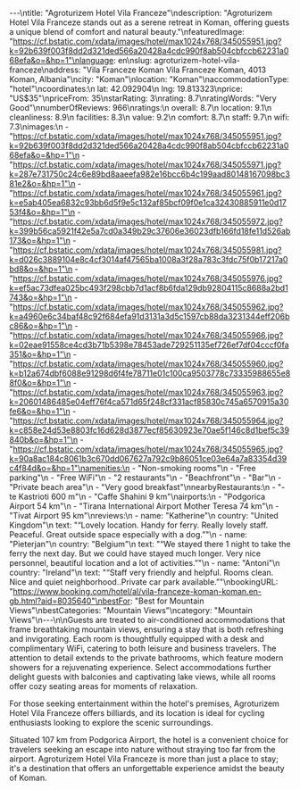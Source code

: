 ---\ntitle: "Agroturizem Hotel Vila Franceze"\ndescription: "Agroturizem Hotel Vila Franceze stands out as a serene retreat in Koman, offering guests a unique blend of comfort and natural beauty."\nfeaturedImage: "https://cf.bstatic.com/xdata/images/hotel/max1024x768/345055951.jpg?k=92b639f003f8dd2d321ded566a20428a4cdc990f8ab504cbfccb62231a068efa&o=&hp=1"\nlanguage: en\nslug: agroturizem-hotel-vila-franceze\naddress: "Vila Franceze Koman Vila Franceze Koman, 4013 Koman, Albania"\ncity: "Koman"\nlocation: "Koman"\naccommodationType: "hotel"\ncoordinates:\n  lat: 42.092904\n  lng: 19.813323\nprice: "US$35"\npriceFrom: 35\nstarRating: 3\nrating: 8.7\nratingWords: "Very Good"\nnumberOfReviews: 966\nratings:\n  overall: 8.7\n  location: 9.1\n  cleanliness: 8.9\n  facilities: 8.3\n  value: 9.2\n  comfort: 8.7\n  staff: 9.7\n  wifi: 7.3\nimages:\n  - "https://cf.bstatic.com/xdata/images/hotel/max1024x768/345055951.jpg?k=92b639f003f8dd2d321ded566a20428a4cdc990f8ab504cbfccb62231a068efa&o=&hp=1"\n  - "https://cf.bstatic.com/xdata/images/hotel/max1024x768/345055971.jpg?k=287e731750c24c6e89bd8aaeefa982e16bcc6b4c199aad80148167098bc381e2&o=&hp=1"\n  - "https://cf.bstatic.com/xdata/images/hotel/max1024x768/345055961.jpg?k=e5ab405ea6832c93bb6d5f9e5c132af85bcf09f0e1ca32430885911e0d1753f4&o=&hp=1"\n  - "https://cf.bstatic.com/xdata/images/hotel/max1024x768/345055972.jpg?k=399b56ca5921f42e5a7cd0a349b29c37606e36023dfb166fd18fe11d526ab173&o=&hp=1"\n  - "https://cf.bstatic.com/xdata/images/hotel/max1024x768/345055981.jpg?k=d026c3889104e8c4cf3014af47565ba1008a3f28a783c3fdc75f0b17217a0bd8&o=&hp=1"\n  - "https://cf.bstatic.com/xdata/images/hotel/max1024x768/345055976.jpg?k=ef5ac73dfea025bc493f298cbb7d1acf8b6fda129db92804115c8688a2bd1743&o=&hp=1"\n  - "https://cf.bstatic.com/xdata/images/hotel/max1024x768/345055962.jpg?k=a4960e6c34baf48c92f684efa91d3131a3d5c1597cb88da3231344eff206bc86&o=&hp=1"\n  - "https://cf.bstatic.com/xdata/images/hotel/max1024x768/345055966.jpg?k=02eae91558ce4cd3b71b5398e78453ade729251135ef726ef7df04cccf0fa351&o=&hp=1"\n  - "https://cf.bstatic.com/xdata/images/hotel/max1024x768/345055960.jpg?k=b12a674dbf6088e91298d6f4fe78711e01c100ca9503778c73335988655e88f0&o=&hp=1"\n  - "https://cf.bstatic.com/xdata/images/hotel/max1024x768/345055963.jpg?k=20601486485e04eff76f4ca571d65f248cf331acf85830c745a6570915a30fe6&o=&hp=1"\n  - "https://cf.bstatic.com/xdata/images/hotel/max1024x768/345055964.jpg?k=c858e24d53e8803fc16d628d3877ecf85630923e70ae5f146c8d1bef5c39840b&o=&hp=1"\n  - "https://cf.bstatic.com/xdata/images/hotel/max1024x768/345055965.jpg?k=90a8ac184c8061b3c670dd067627a792c9b86051ce03e64a7a83354d39c4f84d&o=&hp=1"\namenities:\n  - "Non-smoking rooms"\n  - "Free parking"\n  - "Free WiFi"\n  - "2 restaurants"\n  - "Beachfront"\n  - "Bar"\n  - "Private beach area"\n  - "Very good breakfast"\nnearbyRestaurants:\n  - "- te Kastrioti 600 m"\n  - "Caffe Shahini 9 km"\nairports:\n  - "Podgorica Airport 54 km"\n  - "Tirana International Airport Mother Teresa 74 km"\n  - "Tivat Airport 95 km"\nreviews:\n  - name: "Katherine"\n    country: "United Kingdom"\n    text: "“Lovely location. Handy for ferry. Really lovely staff. Peaceful. Great outside space especially with a dog.”"\n  - name: "Pieterjan"\n    country: "Belgium"\n    text: "“We stayed there 1 night to take the ferry the next day. But we could have stayed much longer. Very nice personnel, beautiful location and a lot of activities.”"\n  - name: "Antoni"\n    country: "Ireland"\n    text: "“Staff very friendly and helpful. Rooms clean. Nice and quiet neighborhood..Private car park available.”"\nbookingURL: "https://www.booking.com/hotel/al/vila-franceze-koman-koman.en-gb.html?aid=8035640"\nbestFor: "Best for Mountain Views"\nbestCategories: "Mountain Views"\ncategory: "Mountain Views"\n---\n\nGuests are treated to air-conditioned accommodations that frame breathtaking mountain views, ensuring a stay that is both refreshing and invigorating. Each room is thoughtfully equipped with a desk and complimentary WiFi, catering to both leisure and business travelers. The attention to detail extends to the private bathrooms, which feature modern showers for a rejuvenating experience. Select accommodations further delight guests with balconies and captivating lake views, while all rooms offer cozy seating areas for moments of relaxation.

For those seeking entertainment within the hotel's premises, Agroturizem Hotel Vila Franceze offers billiards, and its location is ideal for cycling enthusiasts looking to explore the scenic surroundings.

Situated 107 km from Podgorica Airport, the hotel is a convenient choice for travelers seeking an escape into nature without straying too far from the airport. Agroturizem Hotel Vila Franceze is more than just a place to stay; it's a destination that offers an unforgettable experience amidst the beauty of Koman.